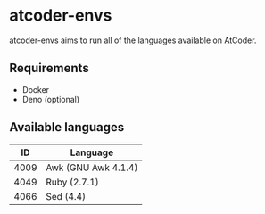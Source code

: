 # atcoder-envs

atcoder-envs aims to run all of the languages available on AtCoder.

## Requirements

- Docker
- Deno (optional)

## Available languages

ID|Language
---|---
4009|Awk (GNU Awk 4.1.4)
4049|Ruby (2.7.1)
4066|Sed (4.4)

